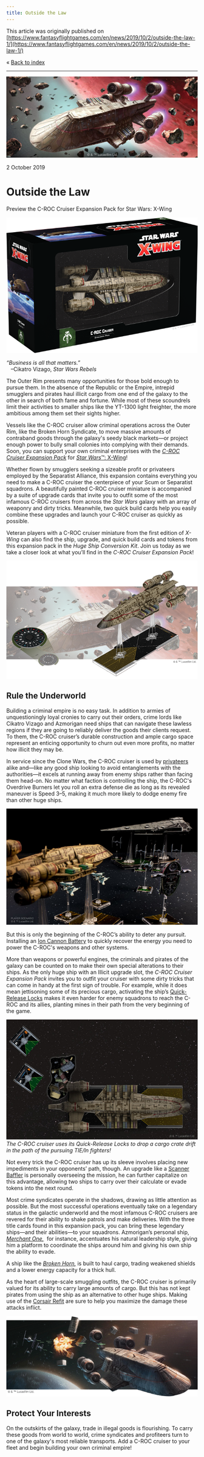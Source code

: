 ```yaml
---
title: Outside the Law
---
```


This article was originally published on [https://www.fantasyflightgames.com/en/news/2019/10/2/outside-the-law-1/](https://www.fantasyflightgames.com/en/news/2019/10/2/outside-the-law-1/)

&laquo; [Back to index](../index.md)

---

![](4689b2af95576604c37c882170ad0156.jpg)

2 October 2019

Outside the Law
===============

Preview the C-ROC Cruiser Expansion Pack for Star Wars: X-Wing

![](0aba5a7112c7a821717acdbf147ba7d1.png)

_“Business is all that matters.”_  
   –Cikatro Vizago, _Star Wars Rebels_

The Outer Rim presents many opportunities for those bold enough to pursue them. In the absence of the Republic or the Empire, intrepid smugglers and pirates haul illicit cargo from one end of the galaxy to the other in search of both fame and fortune. While most of these scoundrels limit their activities to smaller ships like the YT-1300 light freighter, the more ambitious among them set their sights higher.

Vessels like the C-ROC cruiser allow criminal operations across the Outer Rim, like the Broken Horn Syndicate, to move massive amounts of contraband goods through the galaxy's seedy black markets—or project enough power to bully small colonies into complying with their demands. Soon, you can support your own criminal enterprises with the _[C-ROC Cruiser Expansion Pack](https://www.fantasyflightgames.com/en/products/x-wing-second-edition/products/x-wing-second-edition-c-roc-cruiser-expansion-pack/)_ for [_Star Wars_™: X-Wing](https://www.fantasyflightgames.com/en/products/x-wing-second-edition/)!

Whether flown by smugglers seeking a sizeable profit or privateers employed by the Separatist Alliance, this expansion contains everything you need to make a C-ROC cruiser the centerpiece of your Scum or Separatist squadrons. A beautifully painted C-ROC cruiser miniature is accompanied by a suite of upgrade cards that invite you to outfit some of the most infamous C-ROC cruisers from across the _Star Wars_ galaxy with an array of weaponry and dirty tricks. Meanwhile, two quick build cards help you easily combine these upgrades and launch your C-ROC cruiser as quickly as possible.

Veteran players with a C-ROC cruiser miniature from the first edition of _X-Wing_ can also find the ship, upgrade, and quick build cards and tokens from this expansion pack in the _Huge Ship Conversion Kit_. Join us today as we take a closer look at what you’ll find in the _C-ROC Cruiser Expansion Pack_!

![](0bb35e570d8b420b7b8504ccb67ca3f0.png)

Rule the Underworld
-------------------

Building a criminal empire is no easy task. In addition to armies of unquestioningly loyal cronies to carry out their orders, crime lords like Cikatro Vizago and Azmorigan need ships that can navigate these lawless regions if they are going to reliably deliver the goods their clients request. To them, the C-ROC cruiser’s durable construction and ample cargo space represent an enticing opportunity to churn out even more profits, no matter how illicit they may be.

In service since the Clone Wars, the C-ROC cruiser is used by [privateers](52b1dcbd821cf44f3c4a668a0adad97e.png) alike and—like any good ship looking to avoid entanglements with the authorities—it excels at running away from enemy ships rather than facing them head-on. No matter what faction is controlling the ship, the C-ROC's Overdrive Burners let you roll an extra defense die as long as its revealed maneuver is Speed 3–5, making it much more likely to dodge enemy fire than other huge ships.

![](52326d0e38c4216d47dd8ad449fc4d42.jpg)

But this is only the beginning of the C-ROC’s ability to deter any pursuit. Installing an [Ion Cannon Battery](9c57808ee6e5c15dfbdcd7ef17852623.png) to quickly recover the energy you need to power the C-ROC's weapons and other systems.

More than weapons or powerful engines, the criminals and pirates of the galaxy can be counted on to make their own special alterations to their ships. As the only huge ship with an Illicit upgrade slot, the _C-ROC Cruiser Expansion Pack_ invites you to outfit your cruiser with some dirty tricks that can come in handy at the first sign of trouble. For example, while it does mean jettisoning some of its precious cargo, activating the ship’s [Quick-Release Locks](0a84c4c54bd6b84986aba0a8fc28765a.png) makes it even harder for enemy squadrons to reach the C-ROC and its allies, planting mines in their path from the very beginning of the game.

![](f738e17ae8f063573d85f357a842e6a4.jpg)  
_The C-ROC cruiser uses its Quick-Release Locks to drop a cargo crate drift in the path of the pursuing TIE/ln fighters!_

Not every trick the C-ROC cruiser has up its sleeve involves placing new impediments in your opponents’ path, though. An upgrade like a [Scanner Baffler](63823eb9ae9f1037b510a8e38a244fba.png) is personally overseeing the mission, he can further capitalize on this advantage, allowing two ships to carry over their calculate or evade tokens into the next round.

Most crime syndicates operate in the shadows, drawing as little attention as possible. But the most successful operations eventually take on a legendary status in the galactic underworld and the most infamous C-ROC cruisers are revered for their ability to shake patrols and make deliveries. With the three title cards found in this expansion pack, you can bring these legendary ships—and their abilities—to your squadrons. Azmorigan’s personal ship, _[_Merchant One_,](958e3033c15f3ae6a4058c97b40482b0.png)_  for instance, accentuates his natural leadership style, giving him a platform to coordinate the ships around him and giving his own ship the ability to evade.

A ship like the _[_Broken Horn_,](cea602103ec2d36cc12b7b83799f7016.png)_ is built to haul cargo, trading weakened shields and a lower energy capacity for a thick hull.

As the heart of large-scale smuggling outfits, the C-ROC cruiser is primarily valued for its ability to carry large amounts of cargo. But this has not kept pirates from using the ship as an alternative to other huge ships. Making use of the [Corsair Refit](79cbcc5ad82cb5515dca1dc2fe9f00e8.png) are sure to help you maximize the damage these attacks inflict.

![](c229ea6813638e10e571421d5bab89c6.png)

Protect Your Interests
----------------------

On the outskirts of the galaxy, trade in illegal goods is flourishing. To carry these goods from world to world, crime syndicates and profiteers turn to one of the galaxy's most reliable transports. Add a C-ROC cruiser to your fleet and begin building your own criminal empire!

[](http://community.fantasyflightgames.com/index.php?/forum/222-x-wing/)
